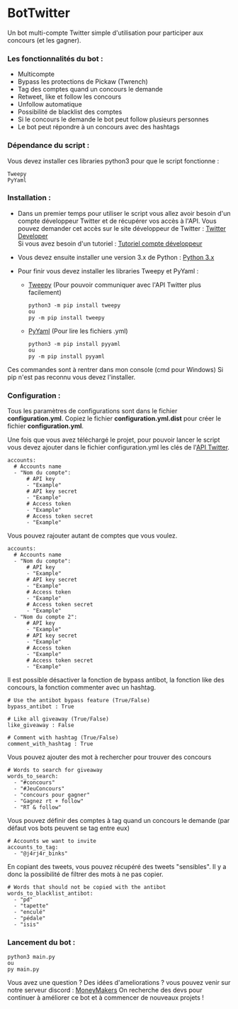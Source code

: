 # BotTwitter
Un bot multi-compte Twitter simple d'utilisation pour participer aux concours (et les gagner).


### Les fonctionnalités du bot :

* Multicompte
* Bypass les protections de Pickaw (Twrench)
* Tag des comptes quand un concours le demande
* Retweet, like et follow les concours
* Unfollow automatique
* Possibilité de blacklist des comptes
* Si le concours le demande le bot peut follow plusieurs personnes
* Le bot peut répondre à un concours avec des hashtags


### Dépendance du script :

Vous devez installer ces libraries python3 pour que le script fonctionne :
```
Tweepy
PyYaml
```
### Installation :

* Dans un premier temps pour utiliser le script vous allez avoir besoin d'un compte développeur Twitter et de récupérer vos accès à l'API.
 Vous pouvez demander cet accès sur le site développeur de Twitter : [Twitter Developer](https://developer.twitter.com/)  
 Si vous avez besoin d'un tutoriel : [Tutoriel compte développeur](https://www.extly.com/docs/autotweetng_joocial/tutorials/how-to-auto-post-from-joomla-to-twitter/apply-for-a-twitter-developer-account/#apply-for-a-developer-account)

* Vous devez ensuite installer une version 3.x de Python : [Python 3.x](https://www.python.org/downloads/)

* Pour finir vous devez installer les libraries Tweepy et PyYaml :
    * [Tweepy](https://www.tweepy.org/) (Pour pouvoir communiquer avec l'API Twitter plus facilement)
         ```
         python3 -m pip install tweepy
         ou
         py -m pip install tweepy
         ```
    * [PyYaml](https://pyyaml.org/) (Pour lire les fichiers .yml)
         ```
         python3 -m pip install pyyaml
         ou
         py -m pip install pyyaml
         ```
Ces commandes sont à rentrer dans mon console (cmd pour Windows)
 Si pip n'est pas reconnu vous devez l'installer.


### Configuration :

Tous les paramètres de configurations sont dans le fichier **configuration.yml**.
Copiez le fichier **configuration.yml.dist** pour créer le fichier **configuration.yml**.

Une fois que vous avez téléchargé le projet, pour pouvoir lancer le script vous devez ajouter dans le fichier configuration.yml les clés de l'[API Twitter](https://developer.twitter.com/).

```
accounts:
  # Accounts name
  - "Nom du compte":
      # API key
      - "Example"
      # API key secret
      - "Example"
      # Access token
      - "Example"
      # Access token secret
      - "Example"
```
Vous pouvez rajouter autant de comptes que vous voulez.
```
accounts:
  # Accounts name
  - "Nom du compte":
      # API key
      - "Example"
      # API key secret
      - "Example"
      # Access token
      - "Example"
      # Access token secret
      - "Example"
  - "Nom du compte 2":
      # API key
      - "Example"
      # API key secret
      - "Example"
      # Access token
      - "Example"
      # Access token secret
      - "Example"
```

Il est possible désactiver la fonction de bypass antibot, la fonction like des concours, la fonction commenter avec un hashtag.
```
# Use the antibot bypass feature (True/False)
bypass_antibot : True

# Like all giveaway (True/False)
like_giveaway : False

# Comment with hashtag (True/False)
comment_with_hashtag : True
```

Vous pouvez ajouter des mot à rechercher pour trouver des concours
```
# Words to search for giveaway
words_to_search:
  - "#concours"
  - "#JeuConcours"
  - "concours pour gagner"
  - "Gagnez rt + follow"
  - "RT & follow"
```

Vous pouvez définir des comptes à tag quand un concours le demande (par défaut vos bots peuvent se tag entre eux)
```
# Accounts we want to invite
accounts_to_tag:
  - "@j4rj4r_binks"
```

En copiant des tweets, vous pouvez récupéré des tweets "sensibles". Il y a donc la possibilité de filtrer des mots à ne pas copier.
```
# Words that should not be copied with the antibot
words_to_blacklist_antibot:
  - "pd"
  - "tapette"
  - "enculé"
  - "pédale"
  - "isis"
```

### Lancement du bot :
```
python3 main.py
ou
py main.py
```


Vous avez une question ? Des idées d'ameliorations ? vous pouvez venir sur notre serveur discord  : [MoneyMakers](https://discord.gg/gjNbrgwRxT)
On recherche des devs pour continuer à améliorer ce bot et à commencer de nouveaux projets !
